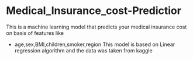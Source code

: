 # Medical_Insurance_cost-Predictior
This is a machine learning model that predicts your medical insurance cost on basis of features like 
* age,sex,BMI,children,smoker,region
This model is based on Linear regression algorithm and the data was taken from kaggle

